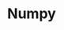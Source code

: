 ---
layout: toctree
title: Numpy
permalink: /blog/coding/python/frameworks/ml-dl-ds/numpy/
parent: /blog/coding/python/frameworks/ml-dl-ds/


enumerate_grand_children: true

---
